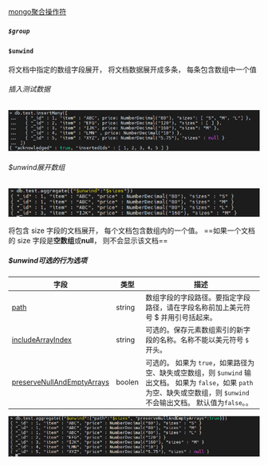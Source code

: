 [mongo聚合操作符](https://www.mongodb.com/docs/manual/core/aggregation-pipeline/) 



##### `$group`



#### `$unwind`

将文档中指定的数组字段展开， 将文档数据展开成多条， 每条包含数组中一个值

###### 插入测试数据

![image-20230314101117579](mongo聚合操作.assets/image-20230314101117579.png) 

###### $unwind展开数组

![image-20230314101247730](mongo聚合操作.assets/image-20230314101247730.png) 

 将包含 size 字段的文档展开， 每个文档包含数组内的一个值。 ==如果一个文档的 size 字段是**空数组**或**null**， 则不会显示该文档==

##### $unwind可选的行为选项

| 字段                                                         | 类型   | 描述                                                         |
| ------------------------------------------------------------ | ------ | ------------------------------------------------------------ |
| [path](https://links.jianshu.com/go?to=https%3A%2F%2Fdocs.mongodb.com%2Fmanual%2Freference%2Foperator%2Faggregation%2Funwind%2F%23std-label-unwind-path) | string | 数组字段的字段路径。要指定字段路径，请在字段名称前加上美元符号 $ 并用引号括起来。 |
| [includeArrayIndex](https://links.jianshu.com/go?to=https%3A%2F%2Fdocs.mongodb.com%2Fmanual%2Freference%2Foperator%2Faggregation%2Funwind%2F%23std-label-unwind-includeArrayIndex) | string | 可选的。保存元素数组索引的新字段的名称。名称不能以美元符号 `$` 开头。 |
| [preserveNullAndEmptyArrays](https://links.jianshu.com/go?to=https%3A%2F%2Fdocs.mongodb.com%2Fmanual%2Freference%2Foperator%2Faggregation%2Funwind%2F%23std-label-unwind-preserveNullAndEmptyArrays) | boolen | 可选的。 如果为 `true`，如果路径为空、缺失或空数组，则 `$unwind` 输出文档。 如果为 `false`，如果 `path` 为空、缺失或空数组，则 `$unwind` 不会输出文档。 默认值为`false`。。 |

![image-20230314105948003](mongo聚合操作.assets/image-20230314105948003.png) 

